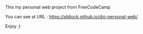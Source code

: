 This my personal web project from FreeCodeCamp

You can see at URL : https://aldiock.github.io/dio-personal-web/

Enjoy :)
